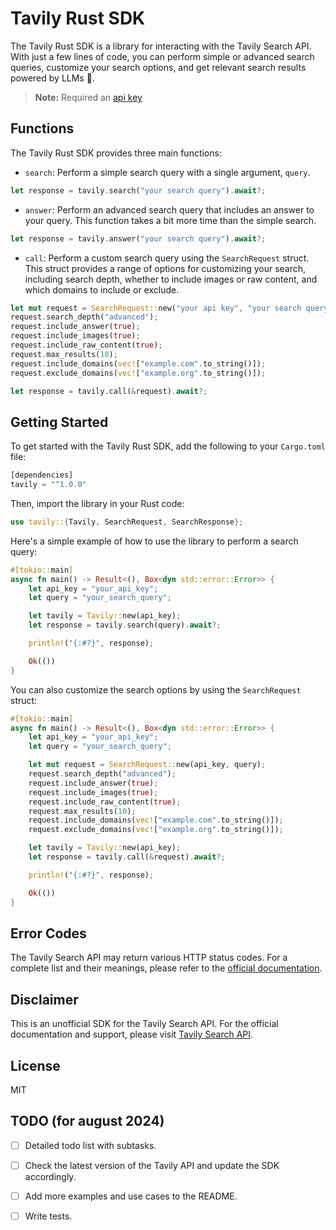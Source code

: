 # Tavily Rust SDK

The Tavily Rust SDK is a library for interacting with the Tavily Search API. With just a few lines of code, you can perform simple or advanced search queries, customize your search options, and get relevant search results powered by LLMs 🚀.

> **Note:** Required an [api key](https://app.tavily.com/home)

## Functions

The Tavily Rust SDK provides three main functions:

- `search`: Perform a simple search query with a single argument, `query`.

```rust
let response = tavily.search("your search query").await?;
```

- `answer`: Perform an advanced search query that includes an answer to your query. This function takes a bit more time than the simple search.

```rust
let response = tavily.answer("your search query").await?;
```

- `call`: Perform a custom search query using the `SearchRequest` struct. This struct provides a range of options for customizing your search, including search depth, whether to include images or raw content, and which domains to include or exclude.

```rust
let mut request = SearchRequest::new("your api key", "your search query");
request.search_depth("advanced");
request.include_answer(true);
request.include_images(true);
request.include_raw_content(true);
request.max_results(10);
request.include_domains(vec!["example.com".to_string()]);
request.exclude_domains(vec!["example.org".to_string()]);

let response = tavily.call(&request).await?;
```

## Getting Started

To get started with the Tavily Rust SDK, add the following to your `Cargo.toml` file:

```rust
[dependencies]
tavily = "^1.0.0"
```

Then, import the library in your Rust code:

```rust
use tavily::{Tavily, SearchRequest, SearchResponse};
```

Here's a simple example of how to use the library to perform a search query:

```rust
#[tokio::main]
async fn main() -> Result<(), Box<dyn std::error::Error>> {
    let api_key = "your_api_key";
    let query = "your_search_query";

    let tavily = Tavily::new(api_key);
    let response = tavily.search(query).await?;

    println!("{:#?}", response);

    Ok(())
}
```

You can also customize the search options by using the `SearchRequest` struct:

```rust
#[tokio::main]
async fn main() -> Result<(), Box<dyn std::error::Error>> {
    let api_key = "your_api_key";
    let query = "your_search_query";

    let mut request = SearchRequest::new(api_key, query);
    request.search_depth("advanced");
    request.include_answer(true);
    request.include_images(true);
    request.include_raw_content(true);
    request.max_results(10);
    request.include_domains(vec!["example.com".to_string()]);
    request.exclude_domains(vec!["example.org".to_string()]);

    let tavily = Tavily::new(api_key);
    let response = tavily.call(&request).await?;

    println!("{:#?}", response);

    Ok(())
}
```

## Error Codes

The Tavily Search API may return various HTTP status codes. For a complete list and their meanings, please refer to the [official documentation](https://docs.tavily.com/docs/tavily-api/rest_api#error-codes).

## Disclaimer

This is an unofficial SDK for the Tavily Search API. For the official documentation and support, please visit [Tavily Search API](https://tavily.com).

## License

MIT

## TODO (for august 2024)

- [ ] Detailed todo list with subtasks.

- [ ] Check the latest version of the Tavily API and update the SDK accordingly.
- [ ] Add more examples and use cases to the README.
- [ ] Write tests.
